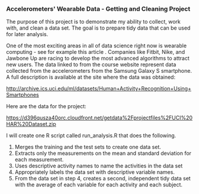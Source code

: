 ### Accelerometers' Wearable Data - Getting and Cleaning Project

The purpose of this project is to demonstrate my ability to collect, work with, and clean a data set.
The goal is to prepare tidy data that can be used for later analysis.

One of the most exciting areas in all of data science right now is wearable computing - see for example this article .
Companies like Fitbit, Nike, and Jawbone Up are racing to develop the most advanced algorithms to attract new users.
The data linked to from the course website represent data collected from the accelerometers from the Samsung Galaxy S smartphone.
A full description is available at the site where the data was obtained:

http://archive.ics.uci.edu/ml/datasets/Human+Activity+Recognition+Using+Smartphones

Here are the data for the project:

https://d396qusza40orc.cloudfront.net/getdata%2Fprojectfiles%2FUCI%20HAR%20Dataset.zip

I will create one R script called run_analysis.R that does the following.

1) Merges the training and the test sets to create one data set.
2) Extracts only the measurements on the mean and standard deviation for each measurement.
3) Uses descriptive activity names to name the activities in the data set
4) Appropriately labels the data set with descriptive variable names.
5) From the data set in step 4, creates a second, independent tidy data set with the average of each variable for each activity and each subject.

